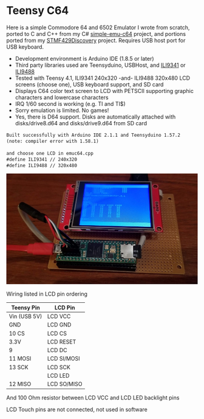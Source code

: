 # Teensy C64 #

Here is a simple Commodore 64 and 6502 Emulator I wrote from scratch, ported to C and C++ from my C# [simple-emu-c64](https://github.com/davervw/simple-emu-c64) project, and portions ported from my [STMF429Discovery](https://techwithdave.davevw.com/2020/04/commodore-64-for-stm32f429-discovery.html) project.  Requires USB host port for USB keyboard.

* Development environment is Arduino IDE (1.8.5 or later)
* Third party libraries used are Teensyduino, USBHost, and [ILI9341](https://github.com/KurtE/ILI9341_t3n.git) or [ILI9488](https://github.com/mjs513/ILI9488_t3.git)
* Tested with Teensy 4.1, ILI9341 240x320 -and- ILI9488 320x480 LCD screens (choose one), USB keyboard support, and SD card
* Displays C64 color text screen to LCD with PETSCII supporting graphic characters and lowercase characters
* IRQ 1/60 second is working (e.g. TI and TI$)
* Sorry emulation is limited.  No games!
* Yes, there is D64 support.  Disks are automatically attached with disks/drive8.d64 and disks/drive9.d64 from SD card

````
Built successfully with Arduino IDE 2.1.1 and Teensyduino 1.57.2 (note: compiler error with 1.58.1)

and choose one LCD in emuc64.cpp
#define ILI9341 // 240x320
#define ILI9488 // 320x480

````
![](teensy41_lcd.jpg)

Wiring listed in LCD pin ordering

| Teensy Pin   | LCD Pin     |
| ------------ | ----------- |
| Vin (USB 5V) | LCD VCC     |
| GND          | LCD GND     |
| 10 CS        | LCD CS      |
| 3.3V         | LCD RESET   |
| 9            | LCD DC      |
| 11 MOSI      | LCD SI/MOSI |
| 13 SCK       | LCD SCK     |
|              | LCD LED     |
| 12 MISO      | LCD SO/MISO |

And 100 Ohm resistor between LCD VCC and LCD LED backlight pins

LCD Touch pins are not connected, not used in software
